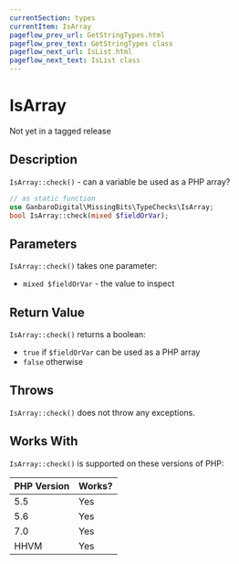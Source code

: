 ```yaml
---
currentSection: types
currentItem: IsArray
pageflow_prev_url: GetStringTypes.html
pageflow_prev_text: GetStringTypes class
pageflow_next_url: IsList.html
pageflow_next_text: IsList class
---
```


# IsArray

<div class="callout warning" markdown="1">
Not yet in a tagged release
</div>

## Description

`IsArray::check()` - can a variable be used as a PHP array?

```php
// as static function
use GanbaroDigital\MissingBits\TypeChecks\IsArray;
bool IsArray::check(mixed $fieldOrVar);
```

## Parameters

`IsArray::check()` takes one parameter:

* `mixed $fieldOrVar` - the value to inspect

## Return Value

`IsArray::check()` returns a boolean:

* `true` if `$fieldOrVar` can be used as a PHP array
* `false` otherwise

## Throws

`IsArray::check()` does not throw any exceptions.

## Works With

`IsArray::check()` is supported on these versions of PHP:

PHP Version | Works?
------------|-------
5.5 | Yes
5.6 | Yes
7.0 | Yes
HHVM | Yes
